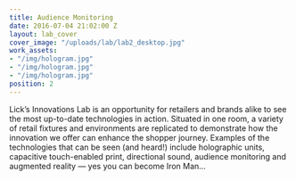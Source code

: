 ```yaml
---
title: Audience Monitoring
date: 2016-07-04 21:02:00 Z
layout: lab_cover
cover_image: "/uploads/lab/lab2_desktop.jpg"
work_assets:
- "/img/hologram.jpg"
- "/img/hologram.jpg"
- "/img/hologram.jpg"
position: 2
---
```


Lick’s Innovations Lab is an opportunity for retailers and brands alike to see the most up-to-date technologies in action.
Situated in one room, a variety of retail fixtures and environments are replicated to demonstrate how the innovation we offer can enhance the shopper journey.
Examples of the technologies that can be seen (and heard!) include holographic units, capacitive touch-enabled print, directional sound, audience monitoring and augmented reality — yes you can become Iron Man…
